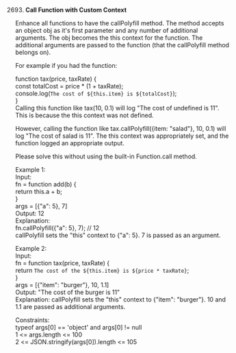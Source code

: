 2693. **Call Function with Custom Context**

Enhance all functions to have the callPolyfill method. The method accepts an object obj as it's first parameter and any number of additional arguments. The obj becomes the this context for the function. The additional arguments are passed to the function (that the callPolyfill method belongs on).<br>

For example if you had the function:<br>

function tax(price, taxRate) {<br>
  const totalCost = price * (1 + taxRate);<br>
  console.log(`The cost of ${this.item} is ${totalCost}`);<br>
}<br>
Calling this function like tax(10, 0.1) will log "The cost of undefined is 11". This is because the this context was not defined.<br>

However, calling the function like tax.callPolyfill({item: "salad"}, 10, 0.1) will log "The cost of salad is 11". The this context was appropriately set, and the function logged an appropriate output.<br>

Please solve this without using the built-in Function.call method.<br>

 

Example 1:<br>
Input:<br>
fn = function add(b) {<br>
  return this.a + b;<br>
}<br>
args = [{"a": 5}, 7]<br>
Output: 12<br>
Explanation:<br>
fn.callPolyfill({"a": 5}, 7); // 12<br>
callPolyfill sets the "this" context to {"a": 5}. 7 is passed as an argument.<br>

Example 2:<br>
Input: <br>
fn = function tax(price, taxRate) { <br>
 return `The cost of the ${this.item} is ${price * taxRate}`; <br>
}<br>
args = [{"item": "burger"}, 10, 1.1]<br>
Output: "The cost of the burger is 11"<br>
Explanation: callPolyfill sets the "this" context to {"item": "burger"}. 10 and 1.1 are passed as additional arguments.<br>

Constraints:<br>
typeof args[0] == 'object' and args[0] != null<br>
1 <= args.length <= 100<br>
2 <= JSON.stringify(args[0]).length <= 105
